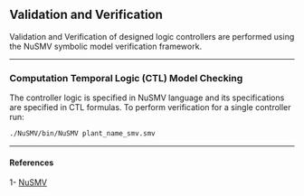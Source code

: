 ## Validation and Verification

Validation and Verification of designed logic controllers are performed using the NuSMV symbolic model verification framework.

------------------------------------------------------------
### Computation Temporal Logic (CTL) Model Checking
The controller logic is specified in NuSMV language and its specifications are specified in CTL formulas. To perform verification for a single controller run:
```bash
./NuSMV/bin/NuSMV plant_name_smv.smv
```

------------------------------------------------------------------------------------
#### References
1- [NuSMV](http://nusmv.fbk.eu)
